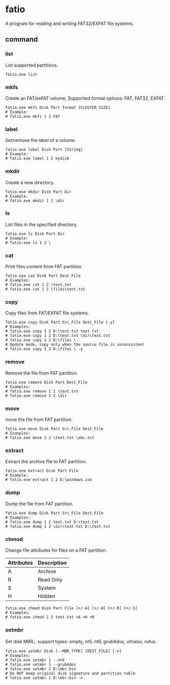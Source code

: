 # fatio

A program for reading and writing FAT32/EXFAT file systems.

## command

### list

List supported partitions.

```shell
fatio.exe list
```

### mkfs

Create an FAT/exFAT volume, Supported format options: FAT, FAT32, EXFAT.

```shell
fatio.exe mkfs Disk Part format [CLUSTER_SIZE]
# Example:
# fatio.exe mkfs 1 2 FAT
```

### label

Set/remove the label of a volume.

```shell
fatio.exe label Disk Part [String]
# Example:
# fatio.exe label 1 2 mydisk
```

### mkdir

Create a new directory.

```shell
fatio.exe mkdir Disk Part Dir
# Example:
# fatio.exe mkdir 1 2 \dir
```

### ls

List files in the specified directory.

```shell
fatio.exe ls Disk Part Dir
# Example:
# fatio.exe ls 1 2 \
```

### cat

Print files content from FAT partition.

```shell
fatio.exe cat Disk Part Dest_File
# Examples:
# fatio.exe cat 1 2 \text.txt
# fatio.exe cat 1 2 \files\text.txt
```

### copy

Copy files from FAT/EXFAT file systems.

```shell
fatio.exe copy Disk Part Src_File Dest_File [-y]
# Examples:
# fatio.exe copy 1 2 D:\text.txt text.txt
# fatio.exe copy 1 2 D:\text.txt \dir\text.txt
# fatio.exe copy 1 2 D:\files \
# Update mode, copy only when the source file is inconsistent
# fatio.exe copy 1 2 D:\files \ -y
```

### remove

Remove the file from FAT partition.

```shell
fatio.exe remove Disk Part Dest_File
# Examples:
# fatio.exe remove 1 2 \text.txt
# fatio.exe remove 1 2 \dir
```

### move

move the file from FAT partition.

```shell
fatio.exe move Disk Part Src_File Dest_File
# Examples:
# fatio.exe move 1 2 \text.txt \abc.txt
```

### extract

Extract the archive file to FAT partition.

```shell
fatio.exe extract Disk Part File
# Example:
# fatio.exe extract 1 2 D:\windows.iso
```

### dump

Dump the file from FAT partition.

```shell
fatio.exe dump Disk Part Src_File Dest_File
# Examples:
# fatio.exe dump 1 2 text.txt D:\text.txt
# fatio.exe dump 1 2 \dir\text.txt D:\text.txt
```

### chmod

Change file attributes for files on a FAT partition.

| Attributes | Description |
|------------|-------------|
| A          | Archive     |
| R          | Read Only   |
| S          | System      |
| H          | Hidden      |

```shell
fatio.exe chmod Disk Part File [+/-A] [+/-H] [+/-R] [+/-S]
# Examples:
# fatio.exe chmod 1 2 text.txt +A +H +R
```
### setmbr

Set disk MBR，support types: empty, nt5, nt6, grub4dos, ultraiso, rufus.

```shell
fatio.exe setmbr Disk [--MBR_TYPE] [DEST_FILE] [-n]
# Examples:
# fatio.exe setmbr 1 --nt6
# fatio.exe setmbr 1 --grub4dos
# fatio.exe setmbr 1 D:\mbr.bin
# Do NOT keep original disk signature and partition table
# fatio.exe setmbr 1 D:\mbr.bin -n
```
